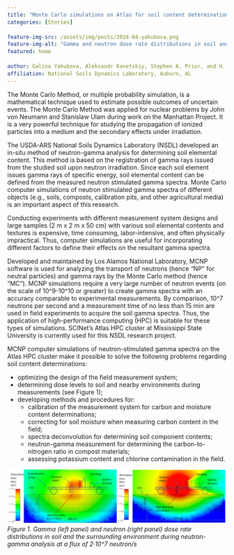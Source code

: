 ```yaml
---
title: "Monte Carlo simulations on Atlas for soil content determinations"
categories: [Stories]

feature-img-src: /assets/img/posts/2024-04-yakubova.png
feature-img-alt: "Gamma and neutron dose rate distributions in soil and the surrounding environment during neutron-gamma analysis"
featured: home

author: Galina Yakubova, Aleksandr Kavetskiy, Stephen A. Prior, and H. Allen Torbert 
affiliation: National Soils Dynamics Laboratory, Auburn, AL 
---
```


The Monte Carlo Method, or multiple probability simulation, is a mathematical technique used to estimate possible outcomes of uncertain events. The Monte Carlo Method was applied for nuclear problems by John von Neumann and Stanislaw Ulam during work on the Manhattan Project.<!--excerpt--> It is a very powerful technique for studying the propagation of ionized particles into a medium and the secondary effects under irradiation. 

The USDA-ARS National Soils Dynamics Laboratory (NSDL) developed an in-situ method of neutron-gamma analysis for determining soil elemental content. This method is based on the registration of gamma rays issued from the studied soil upon neutron irradiation. Since each soil element issues gamma rays of specific energy, soil elemental content can be defined from the measured neutron stimulated gamma spectra. Monte Carlo computer simulations of neutron stimulated gamma spectra of different objects (e.g., soils, composts, calibration pits, and other agricultural media) is an important aspect of this research. 

Conducting experiments with different measurement system designs and large samples (2 m x 2 m x 50 cm) with various soil elemental contents and textures is expensive, time consuming, labor-intensive, and often physically impractical. Thus, computer simulations are useful for incorporating different factors to define their effects on the resultant gamma spectra. 

Developed and maintained by Los Alamos National Laboratory, MCNP software is used for analyzing the transport of neutrons (hence “NP” for neutral particles) and gamma rays by the Monte Carlo method (hence “MC”). MCNP simulations require a very large number of neutron events (on the scale of 10^9-10^10 or greater) to create gamma spectra with an accuracy comparable to experimental measurements. By comparison, 10^7 neutrons per second and a measurement time of no less than 15 min are used in field experiments to acquire the soil gamma spectra. Thus, the application of high-performance computing (HPC) is suitable for these types of simulations. SCINet’s Atlas HPC cluster at Mississippi State University is currently used for this NSDL research project. 

MCNP computer simulations of neutron-stimulated gamma spectra on the Atlas HPC cluster make it possible to solve the following problems regarding soil content determinations: 
* optimizing the design of the field measurement system; 
* determining dose levels to soil and nearby environments during measurements (see Figure 1);
* developing methods and procedures for: 
  * calibration of the measurement system for carbon and moisture content determinations;
  * correcting for soil moisture when measuring carbon content in the field;
  * spectra deconvolution for determining soil component contents;
  * neutron-gamma measurement for determining the carbon-to-nitrogen ratio in compost materials;
  * assessing potassium content and chlorine contamination in the field.
 
![Figure 1](/assets/img/posts/2024-04-yakubova.png)
*Figure 1. Gamma (left panel) and neutron (right panel) dose rate distributions in soil and the surrounding environment during neutron-gamma analysis at a flux of 2·10^7 neutron/s*

 
